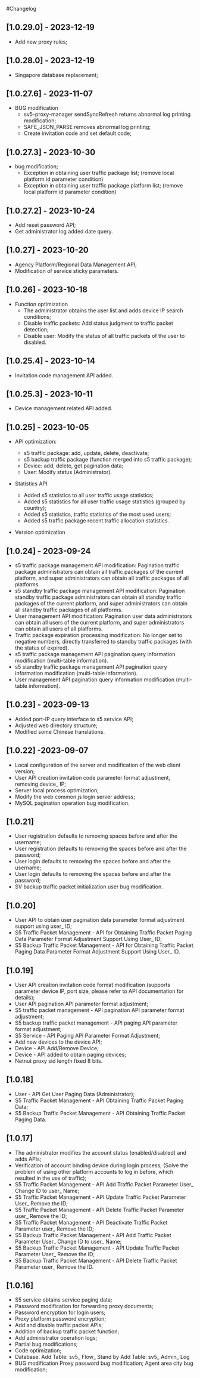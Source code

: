 #Changelog
## [1.0.29.0] - 2023-12-19
- Add new proxy rules;

## [1.0.28.0] - 2023-12-19
- Singapore database replacement;

## [1.0.27.6] - 2023-11-07
- BUG modification
  - sv5-proxy-manager sendSyncRefresh returns abnormal log printing modification;
   - SAFE_JSON_PARSE removes abnormal log printing;
   - Create invitation code and set default code;

## [1.0.27.3] - 2023-10-30
- bug modification;
   - Exception in obtaining user traffic package list; (remove local platform id parameter condition)
   - Exception in obtaining user traffic package platform list; (remove local platform id parameter condition)

## [1.0.27.2] - 2023-10-24
- Add reset password API;
- Get administrator log added date query.

## [1.0.27] - 2023-10-20
- Agency Platform/Regional Data Management API;
- Modification of service sticky parameters.

## [1.0.26] - 2023-10-18
- Function optimization
  - The administrator obtains the user list and adds device IP search conditions;
  - Disable traffic packets: Add status judgment to traffic packet detection;
  - Disable user: Modify the status of all traffic packets of the user to disabled.

## [1.0.25.4] - 2023-10-14
- Invitation code management API added.

## [1.0.25.3] - 2023-10-11
- Device management related API added.

## [1.0.25] - 2023-10-05
- API optimization:
   - s5 traffic package: add, update, delete, deactivate;
   - s5 backup traffic package (function merged into s5 traffic package);
   - Device: add, delete, get pagination data;
   - User: Modify status (Administrator).

- Statistics API
   - Added s5 statistics to all user traffic usage statistics;
   - Added s5 statistics for all user traffic usage statistics (grouped by country);
   - Added s5 statistics, traffic statistics of the most used users;
   - Added s5 traffic package recent traffic allocation statistics.

- Version optimization

## [1.0.24] - 2023-09-24
- s5 traffic package management API modification: Pagination traffic package administrators can obtain all traffic packages of the current platform, and super administrators can obtain all traffic packages of all platforms.
- s5 standby traffic package management API modification: Pagination standby traffic package administrators can obtain all standby traffic packages of the current platform, and super administrators can obtain all standby traffic packages of all platforms.
- User management API modification: Pagination user data administrators can obtain all users of the current platform, and super administrators can obtain all users of all platforms.
- Traffic package expiration processing modification: No longer set to negative numbers, directly transferred to standby traffic packages (with the status of expired).
- s5 traffic package management API pagination query information modification (multi-table information).
- s5 standby traffic package management API pagination query information modification (multi-table information).
- User management API pagination query information modification (multi-table information).

## [1.0.23] - 2023-09-13
- Added port-IP query interface to s5 service API;
- Adjusted web directory structure;
- Modified some Chinese translations.

## [1.0.22] -2023-09-07
- Local configuration of the server and modification of the web client version;
- User API creation invitation code parameter format adjustment, removing device_ IP;
- Server local process optimization;
- Modify the web common.js login server address;
- MySQL pagination operation bug modification.

## [1.0.21]
- User registration defaults to removing spaces before and after the username;
- User registration defaults to removing the spaces before and after the password;
- User login defaults to removing the spaces before and after the username;
- User login defaults to removing the spaces before and after the password;
- SV backup traffic packet initialization user bug modification.

## [1.0.20]
- User API to obtain user pagination data parameter format adjustment support using user_ ID;
- S5 Traffic Packet Management - API for Obtaining Traffic Packet Paging Data Parameter Format Adjustment Support Using User_ ID;
- S5 Backup Traffic Packet Management - API for Obtaining Traffic Packet Paging Data Parameter Format Adjustment Support Using User_ ID.

## [1.0.19]
- User API creation invitation code format modification (supports parameter device IP, port size, please refer to API documentation for details);
- User API pagination API parameter format adjustment;
- S5 traffic packet management - API pagination API parameter format adjustment;
- S5 backup traffic packet management - API paging API parameter format adjustment;
- S5 Service - API Paging API Parameter Format Adjustment;
- Add new devices to the device API;
- Device - API Add/Remove Device;
- Device - API added to obtain paging devices;
- Netnut proxy sid length fixed 8 bits.

## [1.0.18]
- User - API Get User Paging Data (Administrator);
- S5 Traffic Packet Management - API Obtaining Traffic Packet Paging Data;
- S5 Backup Traffic Packet Management - API Obtaining Traffic Packet Paging Data.

## [1.0.17]
- The administrator modifies the account status (enabled/disabled) and adds APIs;
- Verification of account binding device during login process; (Solve the problem of using other platform accounts to log in before, which resulted in the use of traffic);
- S5 Traffic Packet Management - API Add Traffic Packet Parameter User_ Change ID to user_ Name;
- S5 Traffic Packet Management - API Update Traffic Packet Parameter User_ Remove the ID;
- S5 Traffic Packet Management - API Delete Traffic Packet Parameter user_ Remove the ID;
- S5 Traffic Packet Management - API Deactivate Traffic Packet Parameter user_ Remove the ID;
- S5 Backup Traffic Packet Management - API Add Traffic Packet Parameter User_ Change ID to user_ Name;
- S5 Backup Traffic Packet Management - API Update Traffic Packet Parameter User_ Remove the ID;
- S5 Backup Traffic Packet Management - API Delete Traffic Packet Parameter user_ Remove the ID.

## [1.0.16]
- S5 service obtains service paging data;
- Password modification for forwarding proxy documents;
- Password encryption for login users;
- Proxy platform password encryption;
- Add and disable traffic packet APIs;
- Addition of backup traffic packet function;
- Add administrator operation logs;
- Partial bug modifications;
- Code optimization;
- Database.
Add Table: sv5_ Flow_ Stand by
Add Table: sv5_ Admin_ Log
- BUG modification
Proxy password bug modification;
Agent area city bug modification;

